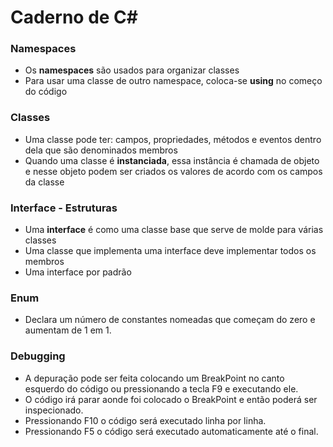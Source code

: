 # Caderno de C#

### Namespaces
- Os **namespaces** são usados para organizar classes
- Para usar uma classe de outro namespace, coloca-se **using** no começo do código

### Classes
- Uma classe pode ter: campos, propriedades, métodos e eventos dentro dela que são denominados membros
- Quando uma classe é **instanciada**, essa instância é chamada de objeto e nesse objeto podem ser criados os valores de acordo com os campos da classe

### Interface - Estruturas
- Uma **interface** é como uma classe base que serve de molde para várias classes
- Uma classe que implementa uma interface deve implementar todos os membros
- Uma interface por padrão 

### Enum
- Declara um número de constantes nomeadas que começam do zero e aumentam de 1 em 1.

### Debugging
- A depuração pode ser feita colocando um BreakPoint no canto esquerdo do código ou pressionando a tecla F9 e executando ele.
- O código irá parar aonde foi colocado o BreakPoint e então poderá ser inspecionado.
- Pressionando F10 o código será executado linha por linha.
- Pressionando F5 o código será executado automaticamente até o final.
